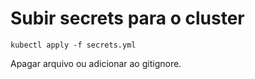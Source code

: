 # Subir secrets para o cluster

```
kubectl apply -f secrets.yml
```

Apagar arquivo ou adicionar ao gitignore.
